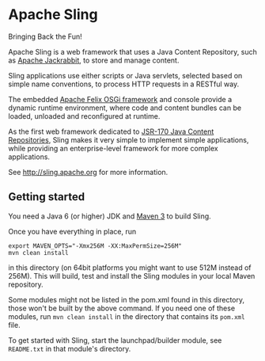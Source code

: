 Apache Sling
============

Bringing Back the Fun!

Apache Sling is a web framework that uses a Java
Content Repository, such as [Apache Jackrabbit](http://jackrabbit.apache.org/), to store and manage content.

Sling applications use either scripts or Java servlets, selected based on
simple name conventions, to process HTTP requests in a RESTful way.

The embedded [Apache Felix OSGi framework](http://felix.apache.org/) and console provide a dynamic
runtime environment, where  code and content bundles can be loaded, unloaded
and reconfigured at runtime.

As the first web framework dedicated to [JSR-170 Java Content Repositories](https://jcp.org/en/jsr/detail?id=170),
Sling makes it very simple to implement simple applications, while providing
an enterprise-level framework for more complex applications.

See http://sling.apache.org for more information.

Getting started
---------------

You need a Java 6 (or higher) JDK and [Maven 3](http://maven.apache.org/) to build Sling.

Once you have everything in place, run

```
export MAVEN_OPTS="-Xmx256M -XX:MaxPermSize=256M" 
mvn clean install
```

in this directory (on 64bit platforms you might want to use 512M instead
of 256M). This will build, test and install the Sling modules in your local
Maven repository.

Some modules might not be listed in the pom.xml found in this directory,
those won't be built by the above command. If you need one of these 
modules, run `mvn clean install` in the directory that contains its `pom.xml` file.

To get started with Sling, start the launchpad/builder module,
see `README.txt` in that module's directory.

